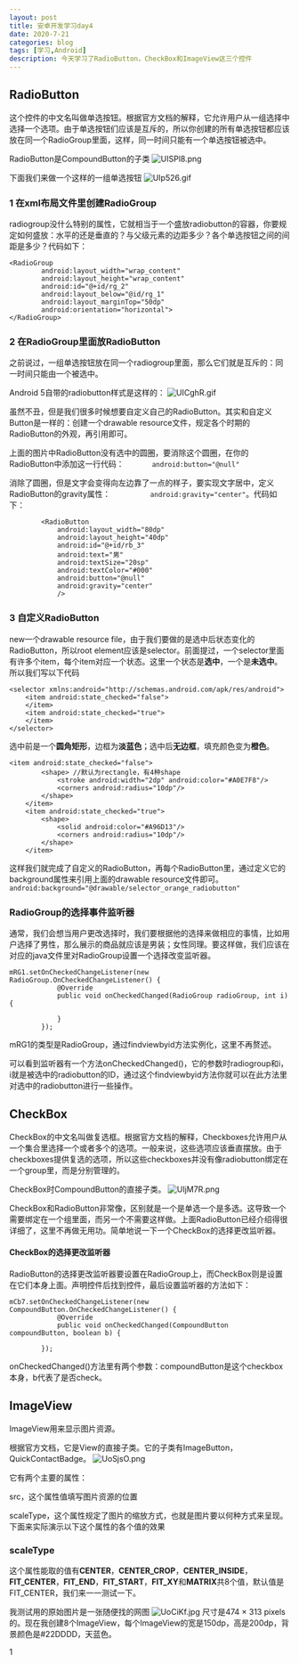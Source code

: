 ```yaml
---
layout: post
title: 安卓开发学习day4
date: 2020-7-21
categories: blog
tags: [学习,Android]
description: 今天学习了RadioButton，CheckBox和ImageView这三个控件
---
```


## RadioButton

这个控件的中文名叫做单选按钮。根据官方文档的解释，它允许用户从一组选择中选择一个选项。由于单选按钮们应该是互斥的，所以你创建的所有单选按钮都应该放在同一个RadioGroup里面，这样，同一时间只能有一个单选按钮被选中。

RadioButton是CompoundButton的子类
![UISPl8.png](https://s1.ax1x.com/2020/07/21/UISPl8.png)

下面我们来做一个这样的一组单选按钮
![UIp526.gif](https://s1.ax1x.com/2020/07/21/UIp526.gif)

### 1 在xml布局文件里创建RadioGroup

radiogroup没什么特别的属性，它就相当于一个盛放radiobutton的容器，你要规定如何盛放：水平的还是垂直的？与父级元素的边距多少？各个单选按钮之间的间距是多少？代码如下：
```
<RadioGroup
        android:layout_width="wrap_content"
        android:layout_height="wrap_content"
        android:id="@+id/rg_2"
        android:layout_below="@id/rg_1"
        android:layout_marginTop="50dp"
        android:orientation="horizontal">
</RadioGroup>
```

### 2 在RadioGroup里面放RadioButton

之前说过，一组单选按钮放在同一个radiogroup里面，那么它们就是互斥的：同一时间只能由一个被选中。

Android 5自带的radiobutton样式是这样的：
![UICghR.gif](https://s1.ax1x.com/2020/07/21/UICghR.gif)

虽然不丑，但是我们很多时候想要自定义自己的RadioButton。其实和自定义Button是一样的：创建一个drawable resource文件，规定各个时期的RadioButton的外观，再引用即可。

上面的图片中RadioButton没有选中的圆圈，要消除这个圆圈，在你的RadioButton中添加这一行代码：`       android:button="@null"`

消除了圆圈，但是文字会变得向左边靠了一点的样子，要实现文字居中，定义RadioButton的gravity属性：`          android:gravity="center"`。代码如下：
```
        <RadioButton
            android:layout_width="80dp"
            android:layout_height="40dp"
            android:id="@+id/rb_3"
            android:text="男"
            android:textSize="20sp"
            android:textColor="#000"
            android:button="@null"
            android:gravity="center"
            />
```

### 3 自定义RadioButton

new一个drawable resource file，由于我们要做的是选中后状态变化的RadioButton，所以root element应该是selector。前面提过，一个selector里面有许多个item，每个item对应一个状态。这里一个状态是**选中**，一个是**未选中**。所以我们写以下代码
```
<selector xmlns:android="http://schemas.android.com/apk/res/android">
    <item android:state_checked="false">
    </item>
    <item android:state_checked="true">
    </item>
</selector>
```

选中前是一个**圆角矩形**，边框为**淡蓝色**；选中后**无边框**，填充颜色变为**橙色**。
```
<item android:state_checked="false">
        <shape> //默认为rectangle，有4种shape
            <stroke android:width="2dp" android:color="#A0E7F8"/>
            <corners android:radius="10dp"/>
        </shape>
    </item>
    <item android:state_checked="true">
        <shape>
            <solid android:color="#A96D13"/>
            <corners android:radius="10dp"/>
        </shape>
    </item>
```
这样我们就完成了自定义的RadioButton，再每个RadioButton里，通过定义它的background属性来引用上面的drawable resource文件即可。
`            android:background="@drawable/selector_orange_radiobutton"`

### RadioGroup的选择事件监听器

通常，我们会想当用户更改选择时，我们要根据他的选择来做相应的事情，比如用户选择了男性，那么展示的商品就应该是男装；女性同理。要这样做，我们应该在对应的java文件里对RadioGroup设置一个选择改变监听器。
```
mRG1.setOnCheckedChangeListener(new RadioGroup.OnCheckedChangeListener() {
            @Override
            public void onCheckedChanged(RadioGroup radioGroup, int i) {

            }
        });
```
mRG1的类型是RadioGroup，通过findviewbyid方法实例化，这里不再赘述。

可以看到监听器有一个方法onCheckedChanged()，它的参数时radiogroup和i，i就是被选中的radiobutton的ID，通过这个findviewbyid方法你就可以在此方法里对选中的radiobutton进行一些操作。

## CheckBox

CheckBox的中文名叫做复选框。根据官方文档的解释，Checkboxes允许用户从一个集合里选择一个或者多个的选项。一般来说，这些选项应该垂直摆放。由于checkboxes提供复选的选项，所以这些checkboxes并没有像radiobutton绑定在一个group里，而是分别管理的。

CheckBox时CompoundButton的直接子类。
![UIjM7R.png](https://s1.ax1x.com/2020/07/21/UIjM7R.png)

CheckBox和RadioButton非常像，区别就是一个是单选一个是多选。这导致一个需要绑定在一个组里面，而另一个不需要这样做。上面RadioButton已经介绍得很详细了，这里不再做无用功。简单地说一下一个CheckBox的选择更改监听器。

#### CheckBox的选择更改监听器

RadioButton的选择更改监听器要设置在RadioGroup上，而CheckBox则是设置在它们本身上面。声明控件后找到控件，最后设置监听器的方法如下：
```
mCb7.setOnCheckedChangeListener(new CompoundButton.OnCheckedChangeListener() {
            @Override
            public void onCheckedChanged(CompoundButton compoundButton, boolean b) {

        });
```
onCheckedChanged()方法里有两个参数：compoundButton是这个checkbox本身，b代表了是否check。

## ImageView

ImageView用来显示图片资源。

根据官方文档，它是View的直接子类。它的子类有ImageButton，QuickContactBadge。
![UoSjsO.png](https://s1.ax1x.com/2020/07/21/UoSjsO.png)

它有两个主要的属性：

src，这个属性值填写图片资源的位置

scaleType，这个属性规定了图片的缩放方式，也就是图片要以何种方式来呈现。下面来实际演示以下这个属性的各个值的效果

### scaleType

这个属性能取的值有**CENTER**，**CENTER_CROP**，**CENTER_INSIDE**，**FIT_CENTER**，**FIT_END**，**FIT_START**，**FIT_XY**和**MATRIX**共8个值，默认值是FIT_CENTER，我们来一一测试一下。

我测试用的原始图片是一张随便找的网图
![UoCiKf.jpg](https://s1.ax1x.com/2020/07/21/UoCiKf.jpg)
尺寸是474 × 313 pixels的。现在我创建8个ImageView，每个ImageView的宽是150dp，高是200dp，背景颜色是#22DDDD，天蓝色。

1
